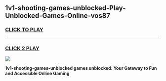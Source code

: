 
## 1v1-shooting-games-unblocked-Play-Unblocked-Games-Online-vos87
<h3>
<a href="https://premium76.site?title=1v1-shooting-games-unblocked&ref=25A">CLICK TO PLAY</a></h3>
<hr>

<h3>
<a href="https://premium76.site?title=1v1-shooting-games-unblocked&ref=25A">CLICK 2 PLAY</a>
  
</h3>

<a href="https://premium76.site?title=1v1-shooting-games-unblocked&ref=25A"><img src="https://clearcache.store/games.png"></a>


**1v1-shooting-games-unblocked games unblocked: Your Gateway to Fun and Accessible Online Gaming**
